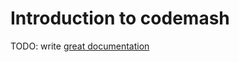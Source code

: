 # Introduction to codemash

TODO: write [great documentation](http://jacobian.org/writing/great-documentation/what-to-write/)
